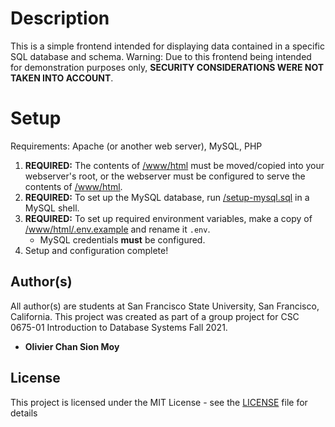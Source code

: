 # Description

This is a simple frontend intended for displaying data contained in a specific SQL database and schema.
Warning: Due to this frontend being intended for demonstration purposes only, **SECURITY CONSIDERATIONS WERE NOT TAKEN INTO ACCOUNT**.

# Setup

Requirements:
Apache (or another web server),
MySQL,
PHP

1. **REQUIRED:** The contents of [/www/html](/www/html) must be moved/copied into your webserver's root, or the webserver must be configured to serve the contents of [/www/html](/www/html).
2. **REQUIRED:** To set up the MySQL database, run [/setup-mysql.sql](setup-mysql.sql) in a MySQL shell.
3. **REQUIRED:** To set up required environment variables, make a copy of [/www/html/.env.example](/www/html/.env.example) and rename it `.env`.
    - MySQL credentials **must** be configured.
4. Setup and configuration complete!

## Author(s)

All author(s) are students at San Francisco State University, San Francisco, California.
This project was created as part of a group project for CSC 0675-01 Introduction to Database Systems Fall 2021.

* **Olivier Chan Sion Moy**

## License

This project is licensed under the MIT License - see the [LICENSE](LICENSE) file for details
